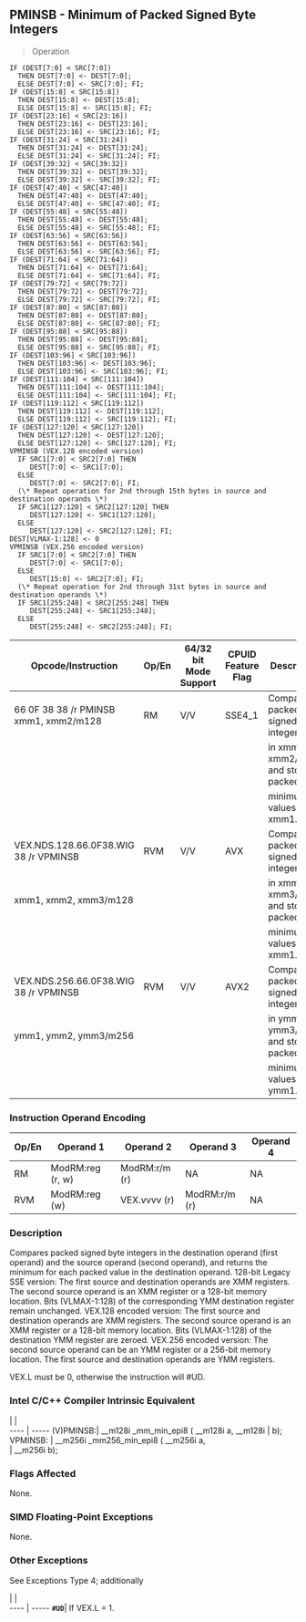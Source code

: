 ## PMINSB  -  Minimum of Packed Signed Byte Integers

> Operation

``` slim
IF (DEST[7:0] < SRC[7:0])
  THEN DEST[7:0] <- DEST[7:0];
  ELSE DEST[7:0] <- SRC[7:0]; FI;
IF (DEST[15:8] < SRC[15:8])
  THEN DEST[15:8] <- DEST[15:8];
  ELSE DEST[15:8] <- SRC[15:8]; FI;
IF (DEST[23:16] < SRC[23:16])
  THEN DEST[23:16] <- DEST[23:16];
  ELSE DEST[23:16] <- SRC[23:16]; FI;
IF (DEST[31:24] < SRC[31:24])
  THEN DEST[31:24] <- DEST[31:24];
  ELSE DEST[31:24] <- SRC[31:24]; FI;
IF (DEST[39:32] < SRC[39:32])
  THEN DEST[39:32] <- DEST[39:32];
  ELSE DEST[39:32] <- SRC[39:32]; FI;
IF (DEST[47:40] < SRC[47:40])
  THEN DEST[47:40] <- DEST[47:40];
  ELSE DEST[47:40] <- SRC[47:40]; FI;
IF (DEST[55:48] < SRC[55:48])
  THEN DEST[55:48] <- DEST[55:48];
  ELSE DEST[55:48] <- SRC[55:48]; FI;
IF (DEST[63:56] < SRC[63:56])
  THEN DEST[63:56] <- DEST[63:56];
  ELSE DEST[63:56] <- SRC[63:56]; FI;
IF (DEST[71:64] < SRC[71:64])
  THEN DEST[71:64] <- DEST[71:64];
  ELSE DEST[71:64] <- SRC[71:64]; FI;
IF (DEST[79:72] < SRC[79:72])
  THEN DEST[79:72] <- DEST[79:72];
  ELSE DEST[79:72] <- SRC[79:72]; FI;
IF (DEST[87:80] < SRC[87:80])
  THEN DEST[87:80] <- DEST[87:80];
  ELSE DEST[87:80] <- SRC[87:80]; FI;
IF (DEST[95:88] < SRC[95:88])
  THEN DEST[95:88] <- DEST[95:88];
  ELSE DEST[95:88] <- SRC[95:88]; FI;
IF (DEST[103:96] < SRC[103:96])
  THEN DEST[103:96] <- DEST[103:96];
  ELSE DEST[103:96] <- SRC[103:96]; FI;
IF (DEST[111:104] < SRC[111:104])
  THEN DEST[111:104] <- DEST[111:104];
  ELSE DEST[111:104] <- SRC[111:104]; FI;
IF (DEST[119:112] < SRC[119:112])
  THEN DEST[119:112] <- DEST[119:112];
  ELSE DEST[119:112] <- SRC[119:112]; FI;
IF (DEST[127:120] < SRC[127:120])
  THEN DEST[127:120] <- DEST[127:120];
  ELSE DEST[127:120] <- SRC[127:120]; FI;
VPMINSB (VEX.128 encoded version)
  IF SRC1[7:0] < SRC2[7:0] THEN
     DEST[7:0] <- SRC1[7:0];
  ELSE
     DEST[7:0] <- SRC2[7:0]; FI;
  (\* Repeat operation for 2nd through 15th bytes in source and destination operands \*)
  IF SRC1[127:120] < SRC2[127:120] THEN
     DEST[127:120] <- SRC1[127:120];
  ELSE
     DEST[127:120] <- SRC2[127:120]; FI;
DEST[VLMAX-1:128] <- 0
VPMINSB (VEX.256 encoded version)
  IF SRC1[7:0] < SRC2[7:0] THEN
     DEST[7:0] <- SRC1[7:0];
  ELSE
     DEST[15:0] <- SRC2[7:0]; FI;
  (\* Repeat operation for 2nd through 31st bytes in source and destination operands \*)
  IF SRC1[255:248] < SRC2[255:248] THEN
     DEST[255:248] <- SRC1[255:248];
  ELSE
     DEST[255:248] <- SRC2[255:248]; FI;

```

 Opcode/Instruction                   | Op/En| 64/32 bit Mode Support| CPUID Feature Flag| Description                           
 ---  | --- | --- | --- | ---
 66 0F 38 38 /r PMINSB xmm1, xmm2/m128| RM   | V/V                   | SSE4_1            | Compare packed signed byte integers   
                                      |      |                       |                   | in xmm1 and xmm2/m128 and store packed
                                      |      |                       |                   | minimum values in xmm1.               
 VEX.NDS.128.66.0F38.WIG 38 /r VPMINSB| RVM  | V/V                   | AVX               | Compare packed signed byte integers   
 xmm1, xmm2, xmm3/m128                |      |                       |                   | in xmm2 and xmm3/m128 and store packed
                                      |      |                       |                   | minimum values in xmm1.               
 VEX.NDS.256.66.0F38.WIG 38 /r VPMINSB| RVM  | V/V                   | AVX2              | Compare packed signed byte integers   
 ymm1, ymm2, ymm3/m256                |      |                       |                   | in ymm2 and ymm3/m256 and store packed
                                      |      |                       |                   | minimum values in ymm1.               

### Instruction Operand Encoding
 Op/En| Operand 1       | Operand 2    | Operand 3    | Operand 4
 ---  | --- | --- | --- | ---
 RM   | ModRM:reg (r, w)| ModRM:r/m (r)| NA           | NA       
 RVM  | ModRM:reg (w)   | VEX.vvvv (r) | ModRM:r/m (r)| NA       

### Description
Compares packed signed byte integers in the destination operand (first operand)
and the source operand (second operand), and returns the minimum for each packed
value in the destination operand. 128-bit Legacy SSE version: The first source
and destination operands are XMM registers. The second source operand is an
XMM register or a 128-bit memory location. Bits (VLMAX-1:128) of the corresponding
YMM destination register remain unchanged. VEX.128 encoded version: The first
source and destination operands are XMM registers. The second source operand
is an XMM register or a 128-bit memory location. Bits (VLMAX-1:128) of the destination
YMM register are zeroed. VEX.256 encoded version: The second source operand
can be an YMM register or a 256-bit memory location. The first source and destination
operands are YMM registers.

<aside class="notification">
VEX.L must be 0, otherwise the instruction will #UD.
</aside>



### Intel C/C++ Compiler Intrinsic Equivalent
   | |  
---- | -----
 (V)PMINSB:| __m128i _mm_min_epi8 ( __m128i a, __m128i
           | b);                                      
 VPMINSB:  | __m256i _mm256_min_epi8 ( __m256i a,     
           | __m256i b);                              

### Flags Affected
None.


### SIMD Floating-Point Exceptions
None.


### Other Exceptions
See Exceptions Type 4; additionally

   | |  
---- | -----
 **``#UD``**| If VEX.L = 1.
